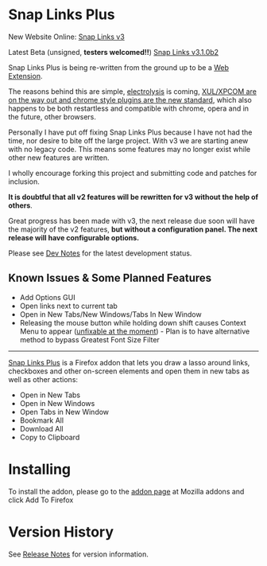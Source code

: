 # Snap Links Plus

New Website Online: [Snap Links v3](http://cpriest.github.io/SnapLinksPlus/)

Latest Beta (unsigned, **testers welcomed!!**) [Snap Links v3.1.0b2](https://github.com/cpriest/SnapLinksPlus/raw/master/dist/SnapLinks-3.1.0b2.xpi)

Snap Links Plus is being re-written from the ground up to be a [Web Extension](https://developer.mozilla.org/en-US/Add-ons/WebExtensions).

The reasons behind this are simple, [electrolysis](https://wiki.mozilla.org/Electrolysis) is coming, [XUL/XPCOM are on the way out and chrome style plugins are the new standard](https://blog.mozilla.org/addons/2015/08/21/the-future-of-developing-firefox-add-ons/), which also happens to be both restartless and compatible with chrome, opera and in the future, other browsers.

Personally I have put off fixing Snap Links Plus because I have not had the time, nor desire to bite off the large project.  With v3 we are starting anew with no legacy code.  This means some features may no longer exist while other new features are written.

I wholly encourage forking this project and submitting code and patches for inclusion.

**It is doubtful that all v2 features will be rewritten for v3 without the help of others**.

Great progress has been made with v3, the next release due soon will have the majority of the v2 features, **but without a configuration panel.  The next release will have configurable options.**

Please see [Dev Notes](DevNotes.md) for the latest development status.

## Known Issues & Some Planned Features
 * Add Options GUI
 * Open links next to current tab
 * Open in New Tabs/New Windows/Tabs In New Window
 * Releasing the mouse button while holding down shift causes Context Menu to appear ([unfixable at the moment](https://bugzilla.mozilla.org/show_bug.cgi?id=692139)) - Plan is to have alternative method to bypass Greatest Font Size Filter


----

[Snap Links Plus](https://addons.mozilla.org/en-US/firefox/addon/snaplinksplus/) is a Firefox addon that lets you draw a lasso around links, checkboxes and other on-screen elements and open them in new tabs as  well as other actions:

* Open in New Tabs
* Open in New Windows
* Open Tabs in New Window
* Bookmark All
* Download All
* Copy to Clipboard

# Installing
To install the addon, please go to the [addon page](https://addons.mozilla.org/en-US/firefox/addon/snaplinksplus/) at Mozilla addons and click Add To Firefox

# Version History

See [Release Notes](ReleaseNotes.md) for version information.

